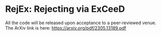 # RejEx: Rejecting via ExCeeD

All the code will be released upon acceptance to a peer-reviewed venue. The ArXiv link is here: https://arxiv.org/pdf/2305.13189.pdf
